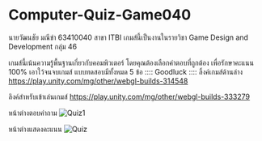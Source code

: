# Computer-Quiz-Game040
นายวัฒนชัย มณีขำ 63410040 สาขา ITBI
เกมส์นี้เป็นงานในรายวิชา Game Design and Development กลุ่ม 46 

เกมส์นี้เน้นความรู้พื้นฐานเกี่ยวกับคอมพิวเตอร์ โดยคุณต้องเลือกคำตอบที่ถูกต้อง เพื่อรักษาคะแนน 100% เอาใว้จนจบเกมส์ แบบทดสอบมีทั้งหมด 5 ข้อ :::: Goodluck :::: ลิ้งค์เกมส์ด้านล่าง https://play.unity.com/mg/other/webgl-builds-314548

 ลิงค์สำหรับเข้าเล่นเกมส์ https://play.unity.com/mg/other/webgl-builds-333279


หน้าต่างตอบคำถาม
![Quiz1](https://user-images.githubusercontent.com/110089122/230901098-6da26f4a-f549-418b-ad27-d6e3bee951f3.PNG)




หน้าต่างแสดงคะแนน
![Quiz](https://user-images.githubusercontent.com/110089122/230901113-68ca80a7-35f9-4fb2-851b-5fff54620fac.PNG)

